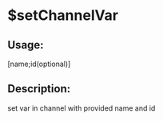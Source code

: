 # $setChannelVar
## Usage:
 [name;id(optional)]
## Description:
 set var in channel with provided name and id